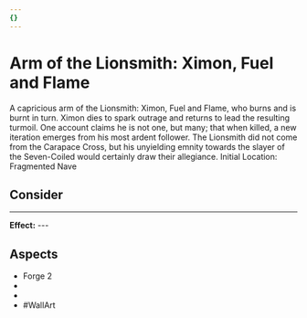 ```yaml
---
{}
---
```

# Arm of the Lionsmith: Ximon, Fuel and Flame
A capricious arm of the Lionsmith: Ximon, Fuel and Flame, who burns and is burnt in turn. Ximon dies to spark outrage and returns to lead the resulting turmoil. One account claims he is not one, but many; that when killed, a new iteration emerges from his most ardent follower. The Lionsmith did not come from the Carapace Cross, but his unyielding emnity towards the slayer of the Seven-Coiled would certainly draw their allegiance.
Initial Location: Fragmented Nave
## Consider
---
**Effect:** ---
## Aspects
- Forge 2
-  
-  
- #WallArt